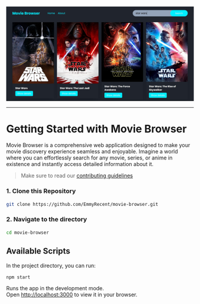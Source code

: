 ![Screenshot 2023-10-30 113117](./public/screenshot.jpg)

---

# Getting Started with Movie Browser

Movie Browser is a comprehensive web application designed to make your movie discovery experience seamless and enjoyable. Imagine a world where you can effortlessly search for any movie, series, or anime in existence and instantly access detailed information about it.

> Make sure to read our [contributing guidelines](https://github.com/EmmyRecent/movie-browser/blob/main/CONTRIBUTING.md)

### 1\. Clone this Repository

```bash
git clone https://github.com/EmmyRecent/movie-browser.git
```

### 2\. Navigate to the directory

```bash
cd movie-browser
```

## Available Scripts

In the project directory, you can run:

```bash
npm start
```

Runs the app in the development mode.\
Open [http://localhost:3000](http://localhost:3000) to view it in your browser.
